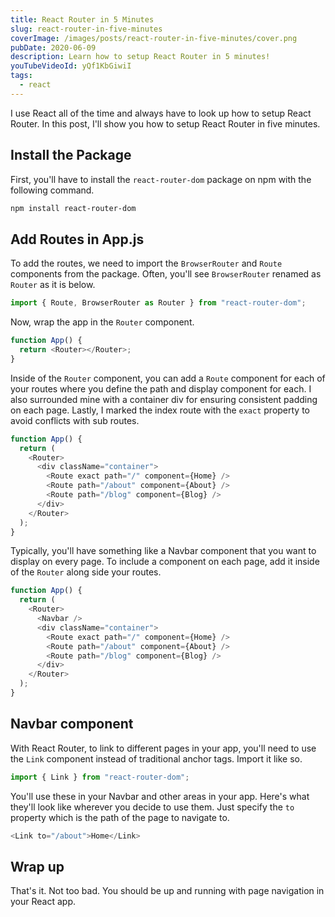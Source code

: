 ```yaml
---
title: React Router in 5 Minutes
slug: react-router-in-five-minutes
coverImage: /images/posts/react-router-in-five-minutes/cover.png
pubDate: 2020-06-09
description: Learn how to setup React Router in 5 minutes!
youTubeVideoId: yQf1KbGiwiI
tags:
  - react
---
```


I use React all of the time and always have to look up how to setup React Router. In this post, I'll show you how to setup React Router in five minutes.

## Install the Package

First, you'll have to install the `react-router-dom` package on npm with the following command.

```sh
npm install react-router-dom
```

## Add Routes in App.js

To add the routes, we need to import the `BrowserRouter` and `Route` components from the package. Often, you'll see `BrowserRouter` renamed as `Router` as it is below.

```javascript
import { Route, BrowserRouter as Router } from "react-router-dom";
```

Now, wrap the app in the `Router` component.

```javascript
function App() {
  return <Router></Router>;
}
```

Inside of the `Router` component, you can add a `Route` component for each of your routes where you define the path and display component for each. I also surrounded mine with a container div for ensuring consistent padding on each page. Lastly, I marked the index route with the `exact` property to avoid conflicts with sub routes.

```javascript
function App() {
  return (
    <Router>
      <div className="container">
        <Route exact path="/" component={Home} />
        <Route path="/about" component={About} />
        <Route path="/blog" component={Blog} />
      </div>
    </Router>
  );
}
```

Typically, you'll have something like a Navbar component that you want to display on every page. To include a component on each page, add it inside of the `Router` along side your routes.

```javascript
function App() {
  return (
    <Router>
      <Navbar />
      <div className="container">
        <Route exact path="/" component={Home} />
        <Route path="/about" component={About} />
        <Route path="/blog" component={Blog} />
      </div>
    </Router>
  );
}
```

## Navbar component

With React Router, to link to different pages in your app, you'll need to use the `Link` component instead of traditional anchor tags. Import it like so.

```javascript
import { Link } from "react-router-dom";
```

You'll use these in your Navbar and other areas in your app. Here's what they'll look like wherever you decide to use them. Just specify the `to` property which is the path of the page to navigate to.

```javascript
<Link to="/about">Home</Link>
```

## Wrap up

That's it. Not too bad. You should be up and running with page navigation in your React app.
